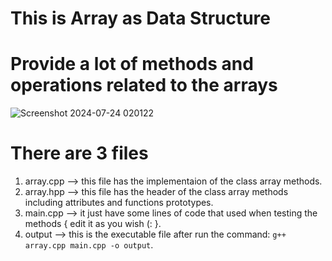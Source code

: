 # This is Array as Data Structure
# Provide a lot of methods and operations related to the arrays

![Screenshot 2024-07-24 020122](https://github.com/user-attachments/assets/314a3226-970d-4286-bcac-d83ab25e5beb)

# There are 3 files
1. array.cpp --> this file has the implementaion of the class array methods.
2. array.hpp --> this file has the header of the class array methods including attributes and functions prototypes.
3. main.cpp  --> it just have some lines of code that used when testing the methods { edit it as you wish (: }.
4. output    --> this is the executable file after run the command: `g++ array.cpp main.cpp -o output`.   
 
